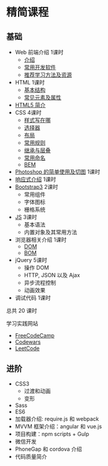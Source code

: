 # 精简课程
## 基础
* Web 前端介绍 1课时
  * [介绍](intro/intro.md)
  * [常用开发软件](intro/software.md)
  * [推荐学习方法及资源](intro/suggest.md)
* HTML 1课时
  * [基本结构](html/struct.md)
  * [常见元素及属性](html/tag-and-attr.md)
* [HTML5 简介](html5/)
* CSS 4课时
  * [样式写在哪](css/place/demo.html)
  * [选择器](css/selector)
  * [布局](css/layout)
  * [常用规则](css/rules)
  * [继承与层叠](css/inheritance-and-cascade)
  * [常用命名](css/name.md)
  * [BEM](css/BEM)
* [Photoshop 的简单使用及切图](psd) 1课时
* [响应式介绍](responsive) 1课时
* [Bootstrap3](bootstrap3) 2课时
  * 常用组件
  * 字体图标
  * 栅格系统
* [JS](js/grammar) 3课时
  * 基本语法
  * 内置对象及其常用方法
* 浏览器相关介绍 1课时
  * [DOM](DOM)
  * [BOM](BOM)
* jQuery 5课时
  * 操作 DOM
  * HTTP, JSON 以及 Ajax
  * 异步流程控制
  * 动画效果
* 调试代码 1课时

总共 20 课时

学习实践网站
* [FreeCodeCamp](https://freecodecamp.cn/)
* [Codewars](http://www.codewars.com/)
* [LeetCode](https://leetcode.com/)

## 进阶
* CSS3
  * 过渡和动画
  * 变形
* Sass
* ES6
* 加载器介绍: require.js 和 webpack
* MVVM 框架介绍：angular 和 vue.js
* 项目构建：npm scripts + Gulp
* 微信开发
* PhoneGap 和 cordova 介绍
* 代码质量简介

